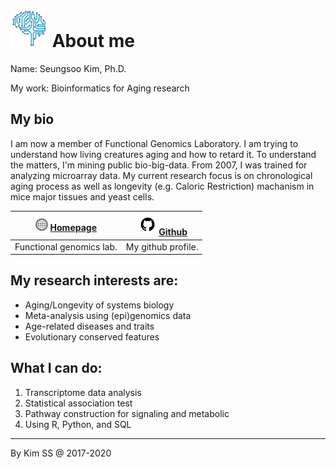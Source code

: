 # [<img src="img/favicon.png" width="60px" />](http://kisudsoe.github.io) About me

Name:       Seungsoo Kim, Ph.D.

My work:  Bioinformatics for Aging research



## My bio

I am now a member of Functional Genomics Laboratory. I am trying to understand how living creatures aging and how to retard it. To understand the matters, I'm mining public bio-big-data. From 2007, I was trained for analyzing microarray data. My current research focus is on chronological aging process as well as longevity (e.g. Caloric Restriction) machanism in mice major tissues and yeast cells.

| <img src="img/url-icon.png" height=20px/> [Homepage](http://ckaging.korea.ac.kr) | [<img src="img/github-icon.png" height=35px/>Github](https://github.com/kisudsoe) |
| ------------------------------------------------------------ | ------------------------------------------------------------ |
| Functional genomics lab.                                     | My github profile.                                           |



## My research interests are:

- Aging/Longevity of systems biology
- Meta-analysis using (epi)genomics data
- Age-related diseases and traits
- Evolutionary conserved features



## What I can do:

1. Transcriptome data analysis
2. Statistical association test
3. Pathway construction for signaling and metabolic
4. Using R, Python, and SQL

---

By Kim SS @ 2017-2020